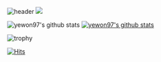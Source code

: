 ![header](https://capsule-render.vercel.app/api?type=waving&color=gradient&height=300&section=header&text=Jeon%20Yewon&fontSize=90)
<img src="https://img.shields.io/badge/JavaScript-JavaScript-F7DF1E" href="#"/>

![yewon97's github stats](https://github-readme-stats.vercel.app/api?username=yewon97&show_icons=true)
[![yewon97's github stats](https://github-readme-stats.vercel.app/api/top-langs/?username=yewon97&show_icons=true&hide_border=true&title_color=004386&icon_color=004386&layout=compact)](https://github.com/본인ID)

![trophy](https://github-profile-trophy.vercel.app/?username=yewon97)

<!--
**yewon97/yewon97** is a ✨ _special_ ✨ repository because its `README.md` (this file) appears on your GitHub profile.

Here are some ideas to get you started:

- 🔭 I’m currently working on ...
- 🌱 I’m currently learning ...
- 👯 I’m looking to collaborate on ...
- 🤔 I’m looking for help with ...
- 💬 Ask me about ...
- 📫 How to reach me: ...
- 😄 Pronouns: ...
- ⚡ Fun fact: ...
-->
[![Hits](https://hits.seeyoufarm.com/api/count/incr/badge.svg?url=https%3A%2F%2Fgithub.com%2Fyewon97&count_bg=%23B19EDF&title_bg=%23DDDDDD&icon=&icon_color=%23FFFFFF&title=hits&edge_flat=true)](https://hits.seeyoufarm.com)
